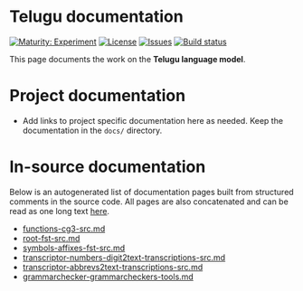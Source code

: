 # Telugu documentation

[![Maturity: Experiment](https://img.shields.io/badge/Maturity-Experiment-black.svg)](https://giellalt.github.io/MaturityClassification.html)
[![License](https://img.shields.io/github/license/giellalt/lang-tel)](https://raw.githubusercontent.com/giellalt/lang-tel/main/LICENSE)
[![Issues](https://img.shields.io/github/issues/giellalt/lang-tel)](https://github.com/giellalt/lang-tel/issues)
[![Build status](https://github.com/giellalt/lang-tel/workflows/Speller%20CI+CD/badge.svg)](https://github.com/giellalt/lang-tel/actions)

This page documents the work on the **Telugu language model**. 

# Project documentation

* Add links to project specific documentation here as needed. Keep the documentation in the `docs/` directory.

# In-source documentation

Below is an autogenerated list of documentation pages built from structured comments in the source code. All pages are also concatenated and can be read as one long text [here](tel.md).
* [functions-cg3-src.md](functions-cg3-src.md)
* [root-fst-src.md](root-fst-src.md)
* [symbols-affixes-fst-src.md](symbols-affixes-fst-src.md)
* [transcriptor-numbers-digit2text-transcriptions-src.md](transcriptor-numbers-digit2text-transcriptions-src.md)
* [transcriptor-abbrevs2text-transcriptions-src.md](transcriptor-abbrevs2text-transcriptions-src.md)
* [grammarchecker-grammarcheckers-tools.md](grammarchecker-grammarcheckers-tools.md)
